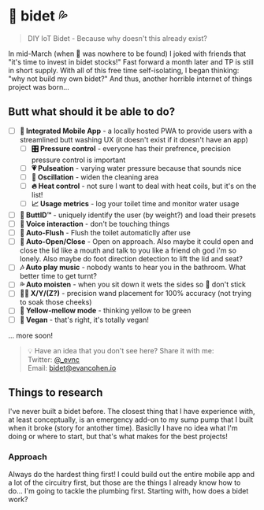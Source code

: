 # 🚽 bidet 💦
> DIY IoT Bidet - Because why doesn't this already exist?

In mid-March (when 🧻 was nowhere to be found) I joked with friends that "it's time to invest in bidet stocks!" Fast forward a month later and TP is still in short supply. With all of this free time self-isolating, I began thinking: "why not build my own bidet?" And thus, another horrible internet of things project was born...

## Butt what should it be able to do?
- [ ] **📱 Integrated Mobile App** - a locally hosted PWA to provide users with a streamlined butt washing UX (it doesn't exist if it doesn't have an app)
  - [ ] **🎛 Pressure control** - everyone has their prefrence, precision pressure control is important
  - [ ] **💗 Pulseation** - varying water pressure because that sounds nice
  - [ ] **🌊 Oscillation** - widen the cleaning area
  - [ ] **🔥 Heat control** - not sure I want to deal with heat coils, but it's on the list!
  - [ ] **📈 Usage metrics** - log your toilet time and monitor water usage
- [ ] **🚻 ButtID™** - uniquely identify the user (by weight?) and load their presets
- [ ] **💬 Voice interaction** - don't be touching things
- [ ] **🚽 Auto-Flush** - Flush the toilet automaticlly after use
- [ ] **🚽 Auto-Open/Close** - Open on approach. Also maybe it could open and close the lid like a mouth and talk to you like a friend oh god i'm so lonely. Also maybe do foot direction detection to lift the lid and seat?
- [ ] **🎶 Auto play music** - nobody wants to hear you in the bathroom. What better time to get turnt?
- [ ] **💦 Auto moisten** - when you sit down it wets the sides so 💩 don't stick
- [ ] **🧙‍♂️ X/Y/(Z?)** - precision wand placement for 100% accuracy (not trying to soak those cheeks)
- [ ] **🔰 Yellow-mellow mode** - thinking yellow to be green
- [ ] **🥒 Vegan** - that's right, it's totally vegan!

... more soon!

> 💡 Have an idea that you don't see here? Share it with me:  
> Twitter: [@_evnc](https://twitter.com/_evnc)  
> Email: bidet@evancohen.io

## Things to research  
I've never built a bidet before. The closest thing that I have experience with, at least conceptually, is an emergency add-on to my sump pump that I built when it broke (story for antother time). Basiclly I have no idea what I'm doing or where to start, but that's what makes for the best projects!

### Approach
Always do the hardest thing first! I could build out the entire mobile app and a lot of the circuitry first, but those are the things I already know how to do... I'm going to tackle the plumbing first. Starting with, how does a bidet work?
